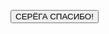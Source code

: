


<button id="yandex" onclick="СПАСИБО ЕЩЁ РАЗ"> СЕРЁГА СПАСИБО!
</button> <br><br><br>






<style>
  #yandex{
    font-size: 10px
    background-color:yellow;
  }
#badbutton {

  font-size: 20px;
  background-color: yellow;
}
  #hhru{
    display:flex;
    align-items:center;
    font-size:15px;
    background-colour: red;
    
  }
</style>

</html>
